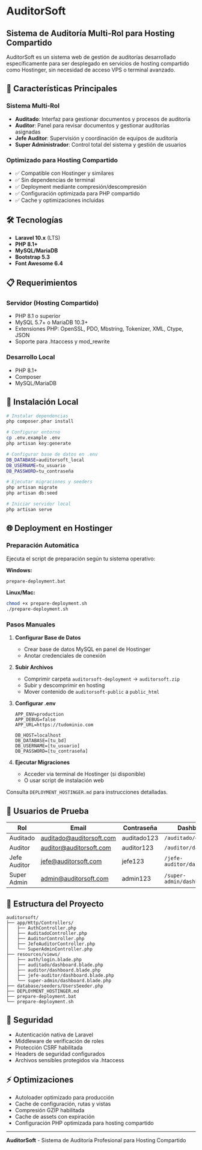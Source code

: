 # AuditorSoft

## Sistema de Auditoría Multi-Rol para Hosting Compartido

AuditorSoft es un sistema web de gestión de auditorías desarrollado específicamente para ser desplegado en servicios de hosting compartido como Hostinger, sin necesidad de acceso VPS o terminal avanzado.

## 🚀 Características Principales

### Sistema Multi-Rol
- **Auditado**: Interfaz para gestionar documentos y procesos de auditoría
- **Auditor**: Panel para revisar documentos y gestionar auditorías asignadas  
- **Jefe Auditor**: Supervisión y coordinación de equipos de auditoría
- **Super Administrador**: Control total del sistema y gestión de usuarios

### Optimizado para Hosting Compartido
- ✅ Compatible con Hostinger y similares
- ✅ Sin dependencias de terminal
- ✅ Deployment mediante compresión/descompresión
- ✅ Configuración optimizada para PHP compartido
- ✅ Cache y optimizaciones incluidas

## 🛠️ Tecnologías

- **Laravel 10.x** (LTS)
- **PHP 8.1+**
- **MySQL/MariaDB**
- **Bootstrap 5.3**
- **Font Awesome 6.4**

## 📋 Requerimientos

### Servidor (Hosting Compartido)
- PHP 8.1 o superior
- MySQL 5.7+ o MariaDB 10.3+
- Extensiones PHP: OpenSSL, PDO, Mbstring, Tokenizer, XML, Ctype, JSON
- Soporte para .htaccess y mod_rewrite

### Desarrollo Local
- PHP 8.1+
- Composer
- MySQL/MariaDB

## 🔧 Instalación Local

```bash
# Instalar dependencias
php composer.phar install

# Configurar entorno
cp .env.example .env
php artisan key:generate

# Configurar base de datos en .env
DB_DATABASE=auditorsoft_local
DB_USERNAME=tu_usuario
DB_PASSWORD=tu_contraseña

# Ejecutar migraciones y seeders
php artisan migrate
php artisan db:seed

# Iniciar servidor local
php artisan serve
```

## 🌐 Deployment en Hostinger

### Preparación Automática

Ejecuta el script de preparación según tu sistema operativo:

**Windows:**
```cmd
prepare-deployment.bat
```

**Linux/Mac:**
```bash
chmod +x prepare-deployment.sh
./prepare-deployment.sh
```

### Pasos Manuales

1. **Configurar Base de Datos**
   - Crear base de datos MySQL en panel de Hostinger
   - Anotar credenciales de conexión

2. **Subir Archivos**
   - Comprimir carpeta `auditorsoft-deployment` → `auditorsoft.zip`
   - Subir y descomprimir en hosting
   - Mover contenido de `auditorsoft-public` a `public_html`

3. **Configurar .env**
   ```env
   APP_ENV=production
   APP_DEBUG=false
   APP_URL=https://tudominio.com
   
   DB_HOST=localhost
   DB_DATABASE=[tu_bd]
   DB_USERNAME=[tu_usuario]
   DB_PASSWORD=[tu_contraseña]
   ```

4. **Ejecutar Migraciones**
   - Acceder via terminal de Hostinger (si disponible)
   - O usar script de instalación web

Consulta `DEPLOYMENT_HOSTINGER.md` para instrucciones detalladas.

## 👥 Usuarios de Prueba

| Rol | Email | Contraseña | Dashboard |
|-----|-------|------------|-----------|
| Auditado | auditado@auditorsoft.com | auditado123 | `/auditado/dashboard` |
| Auditor | auditor@auditorsoft.com | auditor123 | `/auditor/dashboard` |
| Jefe Auditor | jefe@auditorsoft.com | jefe123 | `/jefe-auditor/dashboard` |
| Super Admin | admin@auditorsoft.com | admin123 | `/super-admin/dashboard` |

## 📁 Estructura del Proyecto

```
auditorsoft/
├── app/Http/Controllers/
│   ├── AuthController.php
│   ├── AuditadoController.php
│   ├── AuditorController.php
│   ├── JefeAuditorController.php
│   └── SuperAdminController.php
├── resources/views/
│   ├── auth/login.blade.php
│   ├── auditado/dashboard.blade.php
│   ├── auditor/dashboard.blade.php
│   ├── jefe-auditor/dashboard.blade.php
│   └── super-admin/dashboard.blade.php
├── database/seeders/UsersSeeder.php
├── DEPLOYMENT_HOSTINGER.md
├── prepare-deployment.bat
└── prepare-deployment.sh
```

## 🔐 Seguridad

- Autenticación nativa de Laravel
- Middleware de verificación de roles
- Protección CSRF habilitada
- Headers de seguridad configurados
- Archivos sensibles protegidos via .htaccess

## ⚡ Optimizaciones

- Autoloader optimizado para producción
- Cache de configuración, rutas y vistas
- Compresión GZIP habilitada
- Cache de assets con expiración
- Configuración PHP optimizada para hosting compartido

---

**AuditorSoft** - Sistema de Auditoría Profesional para Hosting Compartido
